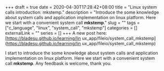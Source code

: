 +++ 
draft = true
date = 2020-04-30T17:28:42+08:00
title = "Linux system calls introduction: mkstemp."
description = "Introduce the some knowledge about system calls and application implementation on linux platform. Here we start with a convenient system call __mkstemp__."
slug = "" 
tags = ["c_language", "linux", "system_call", "mkstemp"]
categories = []
externalLink = ""
series = []
+++
A new post here:
[https://bladesu.github.io/learning/lin
ux_app/fileio/system_call_mkstemp](https://bladesu.github.io/learning/lin
ux_app/fileio/system_call_mkstemp)

I start to introduce the some knowledge about system calls and application implementation on linux platform. Here we start with a convenient system call __mkstemp__. Any feedbask is welcome, thank you. 